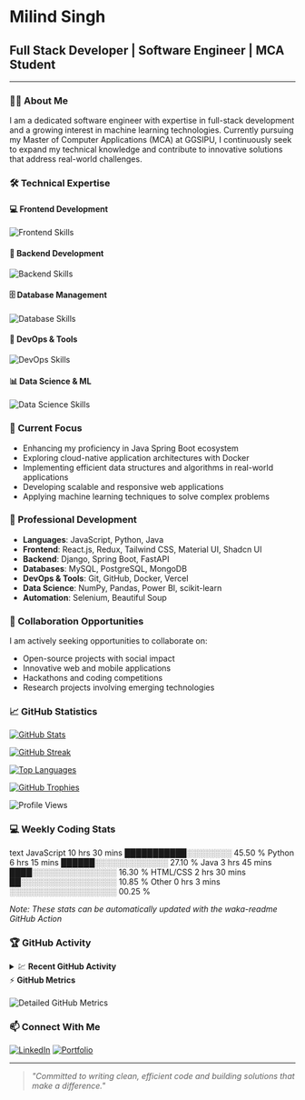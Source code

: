 # Milind Singh

## Full Stack Developer | Software Engineer | MCA Student

---

### 👨‍💻 About Me

I am a dedicated software engineer with expertise in full-stack development and a growing interest in machine learning technologies. Currently pursuing my Master of Computer Applications (MCA) at GGSIPU, I continuously seek to expand my technical knowledge and contribute to innovative solutions that address real-world challenges.

### 🛠️ Technical Expertise

#### 💻 Frontend Development
<img src="https://skillicons.dev/icons?i=html,css,js,react,redux,tailwind,bootstrap,shadcn,mui" alt="Frontend Skills" />

#### 🔧 Backend Development
<img src="https://skillicons.dev/icons?i=python,django,fastapi,java,spring" alt="Backend Skills" />

#### 🗄️ Database Management
<img src="https://skillicons.dev/icons?i=mysql,postgresql,mongodb" alt="Database Skills" />

#### 🚀 DevOps & Tools
<img src="https://skillicons.dev/icons?i=git,github,docker,vercel,postman" alt="DevOps Skills" />

#### 📊 Data Science & ML
<img src="https://skillicons.dev/icons?i=python,tensorflow,pytorch" alt="Data Science Skills" />

### 🔭 Current Focus

- Enhancing my proficiency in Java Spring Boot ecosystem
- Exploring cloud-native application architectures with Docker
- Implementing efficient data structures and algorithms in real-world applications
- Developing scalable and responsive web applications
- Applying machine learning techniques to solve complex problems

### 🌱 Professional Development

- **Languages**: JavaScript, Python, Java
- **Frontend**: React.js, Redux, Tailwind CSS, Material UI, Shadcn UI
- **Backend**: Django, Spring Boot, FastAPI
- **Databases**: MySQL, PostgreSQL, MongoDB
- **DevOps & Tools**: Git, GitHub, Docker, Vercel
- **Data Science**: NumPy, Pandas, Power BI, scikit-learn
- **Automation**: Selenium, Beautiful Soup

### 🤝 Collaboration Opportunities

I am actively seeking opportunities to collaborate on:
- Open-source projects with social impact
- Innovative web and mobile applications
- Hackathons and coding competitions
- Research projects involving emerging technologies

### 📈 GitHub Statistics

[![GitHub Stats](https://github-readme-stats.vercel.app/api?username=bit-milind42&show_icons=true&theme=radical)](https://github.com/bit-milind42)

[![GitHub Streak](https://github-readme-streak-stats.herokuapp.com/?user=bit-milind42&theme=radical)](https://github.com/bit-milind42)

[![Top Languages](https://github-readme-stats.vercel.app/api/top-langs/?username=bit-milind42&layout=compact&theme=radical)](https://github.com/bit-milind42)

[![GitHub Trophies](https://github-profile-trophy.vercel.app/?username=bit-milind42&theme=radical&column=7&no-frame=true)](https://github.com/bit-milind42)

![Profile Views](https://komarev.com/ghpvc/?username=bit-milind42&color=blueviolet&style=flat-square&label=Profile+Views)

### 💻 Weekly Coding Stats

<!--START_SECTION:waka-->

text
JavaScript   10 hrs 30 mins  ███████████░░░░░░░░   45.50 %
Python       6 hrs 15 mins   ██████░░░░░░░░░░░░░   27.10 %
Java         3 hrs 45 mins   ████░░░░░░░░░░░░░░░   16.30 %
HTML/CSS     2 hrs 30 mins   ██░░░░░░░░░░░░░░░░░   10.85 %
Other        0 hrs 3 mins    ░░░░░░░░░░░░░░░░░░░   00.25 %
<!--END_SECTION:waka-->

<i>Note: These stats can be automatically updated with the waka-readme GitHub Action</i>

### 🏆 GitHub Activity

<details>
  <summary>💹 <b>Recent GitHub Activity</b></summary>
  <br/>
  
  
  <i>This section is updated by a GitHub Action workflow</i>
</details>

<summary>⚡ <b>GitHub Metrics</b></summary>
  <br/>
  <img src="https://metrics.lecoq.io/bit-milind42?template=classic&isocalendar=1&languages=1&achievements=1" alt="Detailed GitHub Metrics"/>
</details>


### 📫 Connect With Me

[![LinkedIn](https://img.shields.io/badge/LinkedIn-0077B5?style=for-the-badge&logo=linkedin&logoColor=white)](https://www.linkedin.com/in/milind-singh-317343246/)
[![Portfolio](https://img.shields.io/badge/Portfolio-000000?style=for-the-badge&logo=About.me&logoColor=white)](https://portfolio-blond-iota-77.vercel.app/)

---

> *"Committed to writing clean, efficient code and building solutions that make a difference."*
